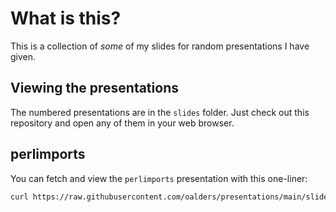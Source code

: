 # What is this?

This is a collection of *some* of my slides for random presentations I have given.

## Viewing the presentations

The numbered presentations are in the `slides` folder.  Just check out this
repository and open any of them in your web browser.

## perlimports

You can fetch and view the `perlimports` presentation with this one-liner:

```sh
curl https://raw.githubusercontent.com/oalders/presentations/main/slides/6-perlimports/remark.html -o perlimports.html && open perlimports.html
```

